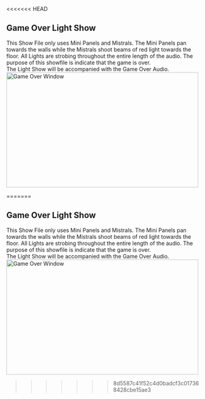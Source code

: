 <<<<<<< HEAD
## Game Over Light Show
This Show File only uses Mini Panels and Mistrals. The Mini Panels pan towards the walls while the Mistrals shoot beams of red light towards the floor. All Lights are strobing throughout the entire length of the audio.
The purpose of this showfile is indicate that the game is over. <br>
The Light Show will be accompanied with the Game Over Audio.<br>
<img src="Captures/GameOverWindow.png" alt="Game Over Window" width="500" height="300"/>

=======
## Game Over Light Show
This Show File only uses Mini Panels and Mistrals. The Mini Panels pan towards the walls while the Mistrals shoot beams of red light towards the floor. All Lights are strobing throughout the entire length of the audio.
The purpose of this showfile is indicate that the game is over. <br>
The Light Show will be accompanied with the Game Over Audio.<br>
<img src="Captures/GameOverWindow.png" alt="Game Over Window" width="500" height="300"/>

>>>>>>> 8d5587c41f52c4d0badcf3c017368428cbe15ae3
